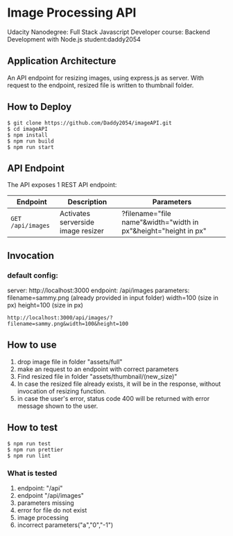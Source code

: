 # Image Processing API

Udacity Nanodegree: Full Stack Javascript Developer
course: Backend Development with Node.js student:daddy2054

## Application Architecture

An API endpoint for resizing images, using express.js as server.
With request to the endpoint, resized file is written to thumbnail folder.

## How to Deploy

```
$ git clone https://github.com/Daddy2054/imageAPI.git
$ cd imageAPI
$ npm install
$ npm run build
$ npm run start
```

## API Endpoint

The API exposes 1 REST API endpoint:

| **Endpoint**      | **Description**                    | **Parameters**                                                  |
| ----------------- | ---------------------------------- | --------------------------------------------------------------- |
| `GET /api/images` | Activates serverside image resizer | ?filename="file name"&width="width in px"&height="height in px" |

## Invocation

 ### default config:

 server: http://localhost:3000
 endpoint: /api/images
 parameters:
 filename=sammy.png (already provided in input folder)
 width=100 (size in px)
 height=100 (size in px)
```
http://localhost:3000/api/images/?filename=sammy.png&width=100&height=100
```
## How to use

1. drop image file in folder "assets/full"
2. make an request to an endpoint with correct parameters
3. Find resized file in folder "assets/thumbnail/(new_size)"
4. In case the resized file already exists, it will be in the response, without invocation of resizing function.
5. in case the user's error, status code 400 will be returned with error message shown to the user.

## How to test

```
$ npm run test
$ npm run prettier
$ npm run lint
```

### What is tested

1. endpoint: "/api"
2. endpoint "/api/images"
3. parameters missing
4. error for file do not exist
5. image processing
6. incorrect parameters("a","0","-1")
